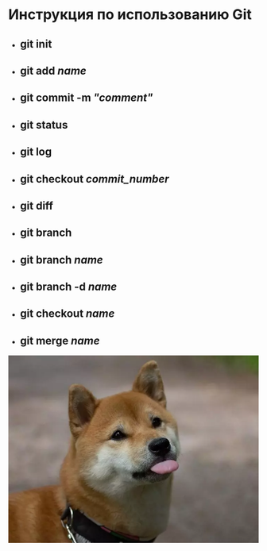 # Инструкция по использованию Git

* ## git init

* ## git add *name*

* ## git commit -m *"comment"*

* ## git status

* ## git log

* ## git checkout *commit_number*

* ## git diff

* ## git branch

* ## git branch *name*

* ## git branch -d *name*

* ## git checkout *name*

* ## git merge *name*

![Пёсель](dog.png)